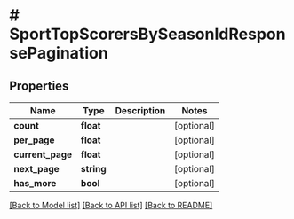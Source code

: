 # # SportTopScorersBySeasonIdResponsePagination

## Properties

Name | Type | Description | Notes
------------ | ------------- | ------------- | -------------
**count** | **float** |  | [optional]
**per_page** | **float** |  | [optional]
**current_page** | **float** |  | [optional]
**next_page** | **string** |  | [optional]
**has_more** | **bool** |  | [optional]

[[Back to Model list]](../../README.md#models) [[Back to API list]](../../README.md#endpoints) [[Back to README]](../../README.md)
